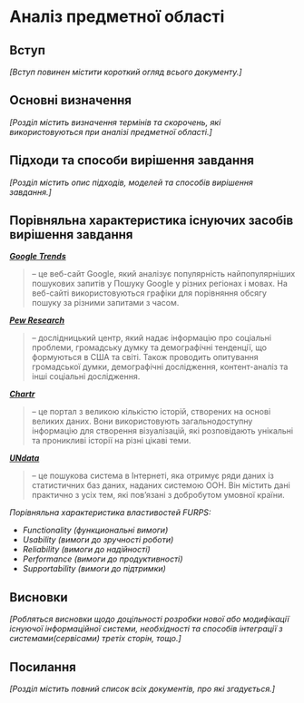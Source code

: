 # Аналіз предметної області

## Вступ

*[Вступ повинен містити короткий огляд всього документу.]*


## Основні визначення

*[Розділ містить визначення термінів та скорочень, які використовуються при аналізі предметної області.]*

## Підходи та способи вирішення завдання

*[Розділ містить опис підходів, моделей та способів вирішення завдання.]*

## Порівняльна характеристика існуючих засобів вирішення завдання

**[*Google Trends*](https://trends.google.com/trends)**
> – це веб-сайт Google, який аналізує популярність найпопулярніших пошукових запитів у Пошуку Google у різних регіонах і мовах. На веб-сайті використовуються графіки для порівняння обсягу пошуку за різними запитами з часом.

**[*Pew Research*](https://www.pewresearch.org/download-datasets/)**
> – дослідницький центр, який надає інформацію про соціальні проблеми, громадську думку та демографічні тенденції, що формуються в США та світі. Також проводить опитування громадської думки, демографічні дослідження, контент-аналіз та інші соціальні дослідження.

**[*Chartr*](https://www.chartr.co)**
> – це портал з великою кількістю історій, створених на основі великих даних. Вони використовують загальнодоступну інформацію для створення візуалізацій, які розповідають унікальні та проникливі історії на різні цікаві теми.

**[*UNdata*](http://data.un.org)**
> – це пошукова система в Інтернеті, яка отримує ряди даних із статистичних баз даних, наданих системою ООН. Він містить дані практично з усіх тем, які пов’язані з добробутом умовної країни.

*Порівняльна характеристика властивостей FURPS:*
- *Functionality (функциональні вимоги)*
- *Usability (вимоги до зручності роботи)*
- *Reliability (вимоги до надійності)*
- *Performance (вимоги до продуктивності)*
- *Supportability (вимоги до підтримки)*

## Висновки

*[Робляться висновки щодо доцільності розробки нової або модифікації існуючої інформаційної системи, необхідності та способів інтеграції з системами(сервісами) третіх сторін, тощо.]*

## Посилання

*[Розділ містить повний список всіх документів, про які згадується.]*
